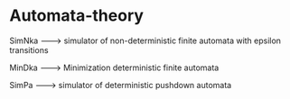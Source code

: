 # Automata-theory
SimNka ---> simulator of non-deterministic finite
            automata with epsilon transitions

MinDka ---> Minimization deterministic finite automata

SimPa ---> simulator of deterministic pushdown automata 

